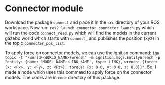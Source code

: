 # Connector module

Download the package `connect` and place it in the `src` directory of your ROS workspace. Now run: ``ros2 launch connector connector_launch.py`` which will run the code `connect_read.py` which will find the models in the current gazebo world which starts with `connect_` and publishes the position (xyz) in the topic `connector_pos_list`.

To apply force on connector models, we can use the ignition command: `ign topic -t "/world/<WORLD_NAME>/wrench" -m ignition.msgs.EntityWrench -p "entity: {name: 'MODEL_NAME::LINK_NAME', type: LINK}, wrench: {force: {x: <Fx>, y: <Fy>, z: <Fz>}, torque: {x: 0.0, y: 0.0, z: 0.0}}"`. So, I made a node which uses this command to apply force on the connector models. The codes are in `code` directory of this package.
